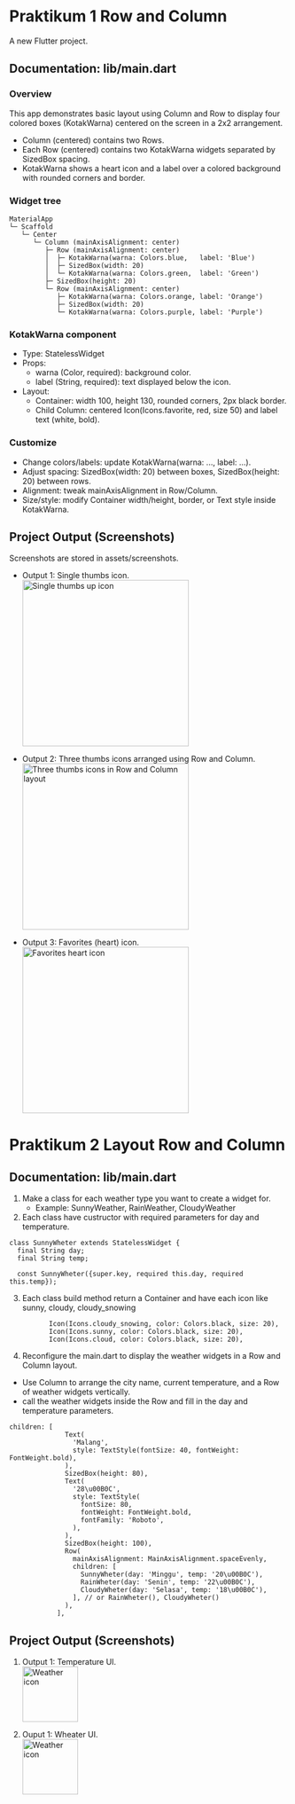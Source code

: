 # Praktikum 1 Row and Column

A new Flutter project.

## Documentation: lib/main.dart

### Overview

This app demonstrates basic layout using Column and Row to display four colored boxes (KotakWarna) centered on the screen in a 2x2 arrangement.

- Column (centered) contains two Rows.
- Each Row (centered) contains two KotakWarna widgets separated by SizedBox spacing.
- KotakWarna shows a heart icon and a label over a colored background with rounded corners and border.

### Widget tree

```
MaterialApp
└─ Scaffold
   └─ Center
      └─ Column (mainAxisAlignment: center)
         ├─ Row (mainAxisAlignment: center)
         │  ├─ KotakWarna(warna: Colors.blue,   label: 'Blue')
         │  ├─ SizedBox(width: 20)
         │  └─ KotakWarna(warna: Colors.green,  label: 'Green')
         ├─ SizedBox(height: 20)
         └─ Row (mainAxisAlignment: center)
            ├─ KotakWarna(warna: Colors.orange, label: 'Orange')
            ├─ SizedBox(width: 20)
            └─ KotakWarna(warna: Colors.purple, label: 'Purple')
```

### KotakWarna component

- Type: StatelessWidget
- Props:
  - warna (Color, required): background color.
  - label (String, required): text displayed below the icon.
- Layout:
  - Container: width 100, height 130, rounded corners, 2px black border.
  - Child Column: centered Icon(Icons.favorite, red, size 50) and label text (white, bold).

### Customize

- Change colors/labels: update KotakWarna(warna: ..., label: ...).
- Adjust spacing: SizedBox(width: 20) between boxes, SizedBox(height: 20) between rows.
- Alignment: tweak mainAxisAlignment in Row/Column.
- Size/style: modify Container width/height, border, or Text style inside KotakWarna.

## Project Output (Screenshots)

Screenshots are stored in assets/screenshots.

- Output 1: Single thumbs icon.  
  <img src="assets/screenshots/output_1.jpg" alt="Single thumbs up icon" width="300" height="auto" />

- Output 2: Three thumbs icons arranged using Row and Column.  
  <img src="assets/screenshots/output_2.jpg" alt="Three thumbs icons in Row and Column layout" width="300" height="auto" />

- Output 3: Favorites (heart) icon.  
  <img src="assets/screenshots/output_3.jpg" alt="Favorites heart icon" width="300" height="auto" />

# Praktikum 2 Layout Row and Column

## Documentation: lib/main.dart

1. Make a class for each weather type you want to create a widget for.
   - Example: SunnyWeather, RainWeather, CloudyWeather
2. Each class have custructor with required parameters for day and temperature.

```
class SunnyWheter extends StatelessWidget {
  final String day;
  final String temp;

  const SunnyWheter({super.key, required this.day, required this.temp});
```

3. Each class build method return a Container and have each icon like sunny, cloudy, cloudy_snowing

```
          Icon(Icons.cloudy_snowing, color: Colors.black, size: 20),
          Icon(Icons.sunny, color: Colors.black, size: 20),
          Icon(Icons.cloud, color: Colors.black, size: 20),
```

4. Reconfigure the main.dart to display the weather widgets in a Row and Column layout.

- Use Column to arrange the city name, current temperature, and a Row of weather widgets vertically.
- call the weather widgets inside the Row and fill in the day and temperature parameters.

```
children: [
              Text(
                'Malang',
                style: TextStyle(fontSize: 40, fontWeight: FontWeight.bold),
              ),
              SizedBox(height: 80),
              Text(
                '28\u00B0C',
                style: TextStyle(
                  fontSize: 80,
                  fontWeight: FontWeight.bold,
                  fontFamily: 'Roboto',
                ),
              ),
              SizedBox(height: 100),
              Row(
                mainAxisAlignment: MainAxisAlignment.spaceEvenly,
                children: [
                  SunnyWheter(day: 'Minggu', temp: '20\u00B0C'),
                  RainWheter(day: 'Senin', temp: '22\u00B0C'),
                  CloudyWheter(day: 'Selasa', temp: '18\u00B0C'),
                ], // or RainWheter(), CloudyWheter()
              ),
            ],
```

## Project Output (Screenshots)

1. Output 1: Temperature UI.  
   <img src="assets/screenshots/prak_2_1.jpg" alt="Weather icon" width="100" height="auto" />

2. Ouput 1: Wheater UI.  
   <img src="assets/screenshots/prak_2.jpg" alt="Weather icon" width="100" height="auto" />
